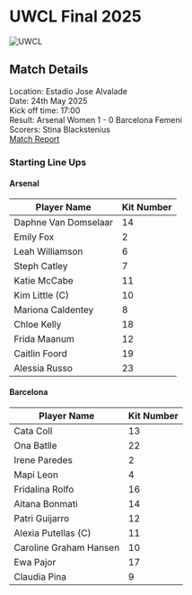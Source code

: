 # UWCL Final 2025
![UWCL](https://github.com/user-attachments/assets/708dc733-01dc-4b8e-87ae-dead1f801354)

## Match Details
Location: Estadio Jose Alvalade <br> Date: 24th May 2025 <br> Kick off time: 17:00  <br> Result: Arsenal Women 1 - 0 Barcelona Femeni <br> Scorers: Stina Blackstenius
<br>
[Match Report](https://www.arsenal.com/news/reporter-diary-covering-uwcl-final-win)

### Starting Line Ups 

#### Arsenal
|Player Name|Kit Number|
|-----------------|------------------|
|Daphne Van Domselaar|14|
|Emily Fox|2|
|Leah Williamson|6|
|Steph Catley|7|
|Katie McCabe|11|
|Kim Little (C)|10|
|Mariona Caldentey|8|
|Chloe Kelly|18|
|Frida Maanum|12|
|Caitlin Foord|19|
|Alessia Russo|23|

#### Barcelona
|Player Name|Kit Number|
|--------------------|----------------|
|Cata Coll|13|
|Ona Batlle|22|
|Irene Paredes|2|
|Mapi Leon|4|
|Fridalina Rolfo|16|
|Aitana Bonmati|14|
|Patri Guijarro|12|
|Alexia Putellas (C)|11|
|Caroline Graham Hansen|10|
|Ewa Pajor|17|
|Claudia Pina|9|
